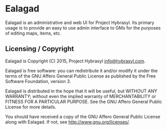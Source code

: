 # Ealagad

Ealagad is an administrative and web UI for Project Hybrasyl.
Its primary usage is to provide an easy to use admin interface to GMs for the
purposes of editing maps, items, etc.

## Licensing / Copyright

Ealagad is Copyright (C) 2015, Project Hybrasyl <info@hybrasyl.com>.

Ealagad is free software: you can redistribute it and/or modify it under the
terms of the GNU Affero General Public License as published by the Free
Software Foundation, version 3.

Ealagad is distributed in the hope that it will be useful, but WITHOUT ANY
WARRANTY; without even the implied warranty of MERCHANTABILITY or FITNESS FOR A
PARTICULAR PURPOSE. See the GNU Affero General Public License for more details.

You should have received a copy of the GNU Affero General Public License
along with Ealagad.  If not, see <http://www.gnu.org/licenses/>.
